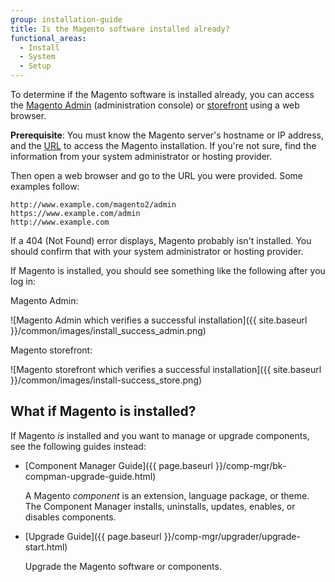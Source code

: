 ```yaml
---
group: installation-guide
title: Is the Magento software installed already?
functional_areas:
  - Install
  - System
  - Setup
---
```


To determine if the Magento software is installed already, you can access the [Magento Admin](https://glossary.magento.com/magento-admin) (administration console) or [storefront](https://glossary.magento.com/storefront) using a web browser.

**Prerequisite**: You must know the Magento server's hostname or IP address, and the [URL](https://glossary.magento.com/url) to access the Magento installation. If you're not sure, find the information from your system administrator or hosting provider.

Then open a web browser and go to the URL you were provided. Some examples follow:

	http://www.example.com/magento2/admin
	https://www.example.com/admin
	http://www.example.com

If a 404 (Not Found) error displays, Magento probably isn't installed. You should confirm that with your system administrator or hosting provider.

If Magento is installed, you should see something like the following after you log in:

Magento Admin:

![Magento Admin which verifies a successful installation]({{ site.baseurl }}/common/images/install_success_admin.png)

Magento storefront:

![Magento storefront which verifies a successful installation]({{ site.baseurl }}/common/images/install-success_store.png)

## What if Magento is installed?

If Magento *is* installed and you want to manage or upgrade components, see the following guides instead:

*	[Component Manager Guide]({{ page.baseurl }}/comp-mgr/bk-compman-upgrade-guide.html)

	A Magento *component* is an extension, language package, or theme. The Component Manager installs, uninstalls, updates, enables, or disables components.
*	[Upgrade Guide]({{ page.baseurl }}/comp-mgr/upgrader/upgrade-start.html)

	Upgrade the Magento software or components.
